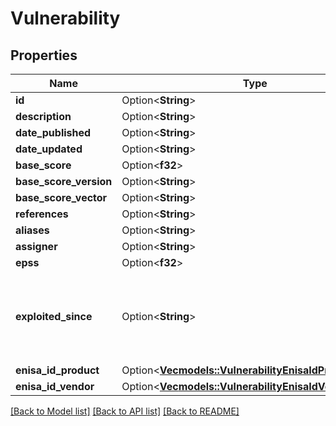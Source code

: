 # Vulnerability

## Properties

Name | Type | Description | Notes
------------ | ------------- | ------------- | -------------
**id** | Option<**String**> |  | [optional]
**description** | Option<**String**> |  | [optional]
**date_published** | Option<**String**> |  | [optional]
**date_updated** | Option<**String**> |  | [optional]
**base_score** | Option<**f32**> |  | [optional]
**base_score_version** | Option<**String**> |  | [optional]
**base_score_vector** | Option<**String**> |  | [optional]
**references** | Option<**String**> |  | [optional]
**aliases** | Option<**String**> |  | [optional]
**assigner** | Option<**String**> |  | [optional]
**epss** | Option<**f32**> |  | [optional]
**exploited_since** | Option<**String**> | Date when the vulnerability has been known to be exploited | [optional]
**enisa_id_product** | Option<[**Vec<models::VulnerabilityEnisaIdProductInner>**](Vulnerability_enisaIdProduct_inner.md)> |  | [optional]
**enisa_id_vendor** | Option<[**Vec<models::VulnerabilityEnisaIdVendorInner>**](Vulnerability_enisaIdVendor_inner.md)> |  | [optional]

[[Back to Model list]](../README.md#documentation-for-models) [[Back to API list]](../README.md#documentation-for-api-endpoints) [[Back to README]](../README.md)



